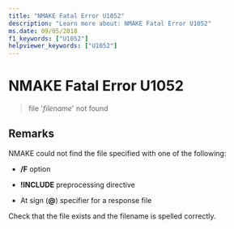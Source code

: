```yaml
---
title: "NMAKE Fatal Error U1052"
description: "Learn more about: NMAKE Fatal Error U1052"
ms.date: 09/05/2018
f1_keywords: ["U1052"]
helpviewer_keywords: ["U1052"]
---
```

# NMAKE Fatal Error U1052

> file '*filename*' not found

## Remarks

NMAKE could not find the file specified with one of the following:

- **/F** option

- **!INCLUDE** preprocessing directive

- At sign (**\@**) specifier for a response file

Check that the file exists and the filename is spelled correctly.
